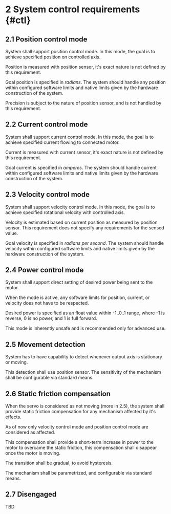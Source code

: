 # 2 System control requirements {#ctl}

## 2.1 Position control mode

System shall support position control mode.
In this mode, the goal is to achieve specified position on controlled axis.

Position is measured with position sensor, it's exact nature is not defined by this requirement.

Goal position is specified in *radians*. The system should handle any position within configured software limits and native limits given by the hardware construction of the system.

Precision is subject to the nature of position sensor, and is not handled by this requirement.

## 2.2 Current control mode

System shall support current control mode.
In this mode, the goal is to achieve specified current flowing to connected motor.

Current is measured with current sensor, it's exact nature is not defined by this requirement.

Goal current is specified in *amperes*. The system should handle current within configured software limits and native limits given by the hardware construction of the system.

## 2.3 Velocity control mode

System shall support velocity control mode.
In this mode, the goal is to achieve specified rotational velocity with controlled axis.

Velocity is estimated based on current position as measured by position sensor. This requirement does not specify any requirements for the sensed value.

Goal velocity is specified in *radians per second*. The system should handle velocity within configured software limits and native limits given by the hardware construction of the system.

## 2.4 Power control mode

System shall support direct setting of desired power being sent to the motor.

When the mode is active, any software limits for position, current, or velocity does not have to be respected.

Desired power is specified as an float value within -1..0..1 range, where -1 is reverse, 0 is no power, and 1 is full forward.

This mode is inherently unsafe and is recommended only for advanced use.

## 2.5 Movement detection

System has to have capability to detect whenever output axis is stationary or moving.

This detection shall use position sensor. The sensitivity of the mechanism shall be configurable via standard means.

## 2.6 Static friction compensation

When the servo is considered as not moving (more in 2.5), the system shall provide static friction compensation for any mechanism affected by it's effects.

As of now only velocity control mode and position control mode are considered as affected.

This compensation shall provide a short-term increase in power to the motor to overcame the static friction, this compensation shall disappear once the motor is moving.

The transition shall be gradual, to avoid hysteresis.

The mechanism shall be parametrized, and configurable via standard means.

## 2.7 Disengaged

TBD
